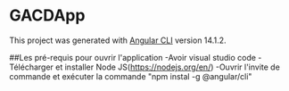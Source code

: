 # GACDApp

This project was generated with [Angular CLI](https://github.com/angular/angular-cli) version 14.1.2.

##Les pré-requis pour ouvrir l'application
-Avoir visual studio code
-Télécharger et installer Node JS(https://nodejs.org/en/)
-Ouvrir l'invite de commande et exécuter la commande "npm instal -g @angular/cli"



